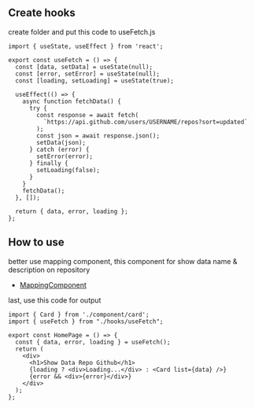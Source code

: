 ## Create hooks

create folder and put this code to useFetch.js

```
import { useState, useEffect } from 'react';

export const useFetch = () => {
  const [data, setData] = useState(null);
  const [error, setError] = useState(null);
  const [loading, setLoading] = useState(true);

  useEffect(() => {
    async function fetchData() {
      try {
        const response = await fetch(
          `https://api.github.com/users/USERNAME/repos?sort=updated`
        );
        const json = await response.json();
        setData(json);
      } catch (error) {
        setError(error);
      } finally {
        setLoading(false);
      }
    }
    fetchData();
  }, []);

  return { data, error, loading };
};
```

## How to use

better use mapping component, this component for show data name & description on repository

- [MappingComponent](https://github.com/Id-Yuu/myr-component/blob/main/Component/MappingComponent_ID.md)

last, use this code for output

```
import { Card } from './component/card';
import { useFetch } from "./hooks/useFetch";

export const HomePage = () => {
  const { data, error, loading } = useFetch();
  return (
    <div>
      <h1>Show Data Repo Github</h1>
      {loading ? <div>Loading...</div> : <Card list={data} />}
      {error && <div>{error}</div>}
    </div>
  );
};
```
